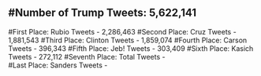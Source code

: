 #Number of Trump Tweets: 5,622,141
---
#First Place: Rubio Tweets - 2,286,463
#Second Place: Cruz Tweets - 1,881,543
#Third Place: Clinton Tweets - 1,859,074
#Fourth Place: Carson Tweets - 396,343
#Fifth Place: Jeb! Tweets - 303,409
#Sixth Place: Kasich Tweets - 272,112
#Seventh Place: Total Tweets -  
#Last Place: Sanders Tweets - 
